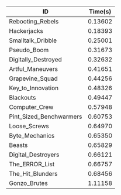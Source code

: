 |ID|Time(s)|
|-|-|
|Rebooting_Rebels|0.13602|
|Hackerjacks|0.18393|
|Smalltalk_Dribble|0.25001|
|Pseudo_Boom|0.31673|
|Digitally_Destroyed|0.32632|
|Artful_Maneuvers|0.41651|
|Grapevine_Squad|0.44256|
|Key_to_Innovation|0.48326|
|Blackouts|0.49447|
|Computer_Crew|0.57948|
|Pint_Sized_Benchwarmers|0.60753|
|Loose_Screws|0.64970|
|Byte_Mechanics|0.65350|
|Beasts|0.65829|
|Digital_Destroyers|0.66121|
|The_ERROR_List|0.66757|
|The_Hit_Blunders|0.68456|
|Gonzo_Brutes|1.11158|
